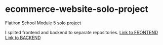 # ecommerce-website-solo-project
Flatiron School Module 5 solo project

I splited frontend and backend to separate repositories.
[Link to FRONTEND](https://github.com/stomg7969/ecommerce-solo-project-frontend)
[Link to BACKEND](https://github.com/stomg7969/ecommerce-solo-project-backend)
